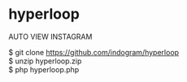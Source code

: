 # hyperloop
AUTO VIEW INSTAGRAM


$ git clone https://github.com/indogram/hyperloop<br>
$ unzip hyperloop.zip<br>
$ php hyperloop.php<br>

